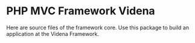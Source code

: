 # PHP MVC Framework Videna

Here are source files of the framework core.
Use this package to build an application at the Videna Framework.